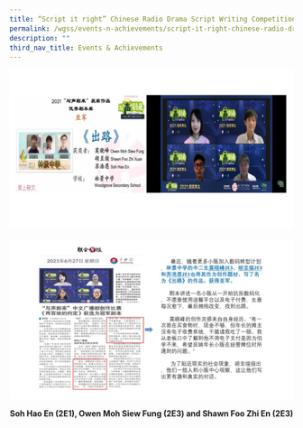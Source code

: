 ```yaml
---
title: “Script it right” Chinese Radio Drama Script Writing Competition 2021
permalink: /wgss/events-n-achievements/script-it-right-chinese-radio-drama-script-writing-competition-2021/
description: ""
third_nav_title: Events & Achievements
---
```

![“Script it right” Chinese Radio Drama Script Writing Competition 2021](/images/Script%20it%20right%201.jpeg)

![“Script it right” Chinese Radio Drama Script Writing Competition 2021](/images/Script%20it%20right.jpeg)

<p style="text-align:center;"> <strong>Soh Hao En (2E1), Owen Moh Siew Fung (2E3) and Shawn Foo Zhi En (2E3)</strong></p>